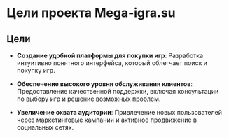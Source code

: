 # Цели проекта Mega-igra.su
## Цели

- **Создание удобной платформы для покупки игр**:
Разработка интуитивно понятного интерфейса, который облегчает поиск и покупку игр.

- **Обеспечение высокого уровня обслуживания клиентов**:
Предоставление качественной поддержки, включая консультации по выбору игр и решение возможных проблем.

- **Увеличение охвата аудитории**:
Привлечение новых пользователей через маркетинговые кампании и активное продвижение в социальных сетях.
